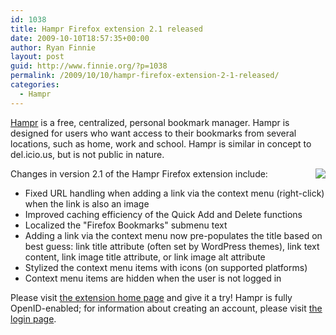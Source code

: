 ```yaml
---
id: 1038
title: Hampr Firefox extension 2.1 released
date: 2009-10-10T18:57:35+00:00
author: Ryan Finnie
layout: post
guid: http://www.finnie.org/?p=1038
permalink: /2009/10/10/hampr-firefox-extension-2-1-released/
categories:
  - Hampr
---
```

[Hampr](https://www.hampr.com/) is a free, centralized, personal bookmark manager. Hampr is designed for users who want access to their bookmarks from several locations, such as home, work and school. Hampr is similar in concept to del.icio.us, but is not public in nature.

[<img src="https://www.hampr.com/images/hampr-2.0.0-screenshot.png" style="float: right; border-style: none;" />](https://www.hampr.com/firefoxextension)Changes in version 2.1 of the Hampr Firefox extension include:

  * Fixed URL handling when adding a link via the context menu (right-click) when the link is also an image
  * Improved caching efficiency of the Quick Add and Delete functions
  * Localized the "Firefox Bookmarks" submenu text
  * Adding a link via the context menu now pre-populates the title based on best guess: link title attribute (often set by WordPress themes), link text content, link image title attribute, or link image alt attribute
  * Stylized the context menu items with icons (on supported platforms)
  * Context menu items are hidden when the user is not logged in

Please visit [the extension home page](https://www.hampr.com/firefoxextension) and give it a try! Hampr is fully OpenID-enabled; for information about creating an account, please visit [the login page](https://www.hampr.com/login).
